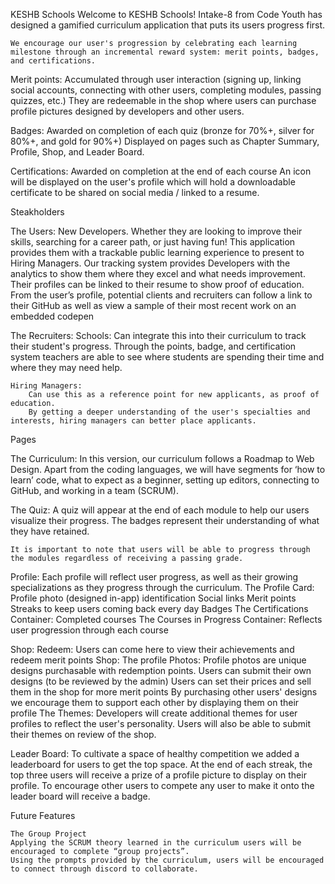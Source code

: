 KESHB Schools
    Welcome to KESHB Schools!
    Intake-8 from Code Youth has designed a gamified curriculum application that puts its users progress first.

    We encourage our user's progression by celebrating each learning milestone through an incremental reward system: merit points, badges, and certifications.

Merit points:
    Accumulated through user interaction (signing up, linking social accounts, connecting with other users, completing modules, passing quizzes, etc.)
    They are redeemable in the shop where users can purchase profile pictures designed by developers and other users.

Badges:
    Awarded on completion of each quiz (bronze for 70%+, silver for 80%+, and gold for 90%+)
    Displayed on pages such as Chapter Summary, Profile, Shop, and Leader Board.

Certifications:
    Awarded on completion at the end of each course 
    An icon will be displayed on the user's profile which will hold a downloadable certificate to be shared on social media / linked to a resume.



Steakholders

The Users:
    New Developers. Whether they are looking to improve their skills, searching for a career path, or just having fun!
    This application provides them with a trackable public learning experience to present to Hiring Managers.
    Our tracking system provides Developers with the analytics to show them where they excel and what needs improvement. Their profiles can be linked to their resume to show proof of education.
    From the user’s profile, potential clients and recruiters can follow a link to their GitHub as well as view a sample of their most recent work on an embedded codepen

The Recruiters:
    Schools:
    Can integrate this into their curriculum to track their student's progress. Through the points, badge, and certification system teachers are able to see where students are spending their time and where they may need help.

    Hiring Managers:
        Can use this as a reference point for new applicants, as proof of education.
        By getting a deeper understanding of the user's specialties and interests, hiring managers can better place applicants.
Pages

The Curriculum:
    In this version, our curriculum follows a Roadmap to Web Design. Apart from the coding languages, we will have segments for ‘how to learn’ code,  what to expect as a beginner, setting up editors, connecting to GitHub, and working in a team (SCRUM).

The Quiz:
    A quiz will appear at the end of each module to help our users visualize their progress. The badges represent their understanding of what they have retained. 

    It is important to note that users will be able to progress through the modules regardless of receiving a passing grade.

Profile:
    Each profile will reflect user progress, as well as their growing specializations as they progress through the curriculum.
    The Profile Card:
        Profile photo (designed in-app)
        identification
        Social links
        Merit points
        Streaks to keep users coming back every day
        Badges
    The Certifications Container:
        Completed courses
        The Courses in Progress Container:
        Reflects user progression through each course

Shop:
    Redeem:
        Users can come here to view their achievements and redeem merit points
    Shop:
	    The profile Photos:
            Profile photos are unique designs purchasable with redemption points.
            Users can submit their own designs (to be reviewed by the admin)
            Users can set their prices and sell them in the shop for more merit points
            By purchasing other users' designs we encourage them to support each other by displaying them on their profile
        The Themes:
            Developers will create additional themes for user profiles to reflect the user's personality. Users will also be able to submit their themes on review of the shop.


Leader Board:
    To cultivate a space of healthy competition we added a leaderboard for users to get the top space. At the end of each streak, the top three users will receive a prize of a profile picture to display on their profile. To encourage other users to compete any user to make it onto the leader board will receive a badge.

Future Features

    The Group Project
    Applying the SCRUM theory learned in the curriculum users will be encouraged to complete “group projects”. 
    Using the prompts provided by the curriculum, users will be encouraged to connect through discord to collaborate. 
